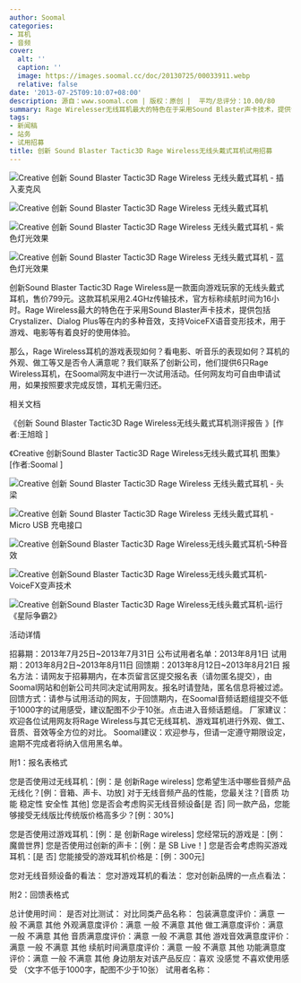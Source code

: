 ```yaml
---
author: Soomal
categories:
- 耳机
- 音频
cover:
  alt: ''
  caption: ''
  image: https://images.soomal.cc/doc/20130725/00033911.webp
  relative: false
date: '2013-07-25T09:10:07+08:00'
description: 源自：www.soomal.com | 版权：原创 |  平均/总评分：10.00/80
summary: Rage Wirelesser无线耳机最大的特色在于采用Sound Blaster声卡技术，提供包括Crystalizer等在内的多种音效，支持VoiceFX语音变形技术，用于游戏、电影等有着良好的使用体验。那么，这款耳机的实际表现如何？我们联系了创新公司，他们提供了6只耳机，在Soomal网友中进行一次试用活动……
tags:
- 新闻稿
- 站务
- 试用招募
title: 创新 Sound Blaster Tactic3D Rage Wireless无线头戴式耳机试用招募
---
```


![Creative 创新 Sound Blaster Tactic3D Rage Wireless 无线头戴式耳机 - 插入麦克风](https://images.soomal.cc/doc/20130608/00031892.webp)



![Creative 创新 Sound Blaster Tactic3D Rage Wireless 无线头戴式耳机](https://images.soomal.cc/doc/20130608/00031894.webp)



![Creative 创新 Sound Blaster Tactic3D Rage Wireless 无线头戴式耳机 - 紫色灯光效果](https://images.soomal.cc/doc/20130710/00033279_01.webp)



![Creative 创新 Sound Blaster Tactic3D Rage Wireless 无线头戴式耳机 - 蓝色灯光效果](https://images.soomal.cc/doc/20130710/00033280_01.webp)



创新Sound Blaster Tactic3D Rage Wireless是一款面向游戏玩家的无线头戴式耳机，售价799元。这款耳机采用2.4GHz传输技术，官方标称续航时间为16小时。Rage Wireless最大的特色在于采用Sound Blaster声卡技术，提供包括Crystalizer、Dialog Plus等在内的多种音效，支持VoiceFX语音变形技术，用于游戏、电影等有着良好的使用体验。



那么，Rage Wireless耳机的游戏表现如何？看电影、听音乐的表现如何？耳机的外观、做工等又是否令人满意呢？我们联系了创新公司，他们提供6只Rage Wireless耳机，在Soomal网友中进行一次试用活动。任何网友均可自由申请试用，如果按照要求完成反馈，耳机无需归还。



相关文档

《创新 Sound Blaster Tactic3D Rage Wireless无线头戴式耳机测评报告 》[作者:王旭晗 ]

《Creative 创新Sound Blaster Tactic3D Rage Wireless无线头戴式耳机 图集》[作者:Soomal ]



![Creative 创新 Sound Blaster Tactic3D Rage Wireless 无线头戴式耳机 - 头梁](https://images.soomal.cc/doc/20130608/00031897.webp)



![Creative 创新 Sound Blaster Tactic3D Rage Wireless 无线头戴式耳机 - Micro USB 充电接口](https://images.soomal.cc/doc/20130608/00031903.webp)



![Creative 创新Sound Blaster Tactic3D Rage Wireless无线头戴式耳机-5种音效](https://images.soomal.cc/doc/20130710/00033297.webp)



![Creative 创新Sound Blaster Tactic3D Rage Wireless无线头戴式耳机-VoiceFX变声技术](https://images.soomal.cc/doc/20130710/00033301.webp)



![Creative 创新Sound Blaster Tactic3D Rage Wireless无线头戴式耳机-运行《星际争霸2》](https://images.soomal.cc/doc/20130710/00033304.webp)



活动详情



招募期：2013年7月25日~2013年7月31日
公布试用者名单：2013年8月1日
试用期：2013年8月2日~2013年8月11日
回馈期：2013年8月12日~2013年8月21日
报名方法：请网友于招募期内，在本页留言区提交报名表（请勿匿名提交），由Soomal网站和创新公司共同决定试用网友。报名时请登陆，匿名信息将被过滤。
回馈方式：请参与试用活动的网友，于回馈期内，在Soomal音频话题组提交不低于1000字的试用感受，建议配图不少于10张。点击进入音频话题组。
厂家建议：欢迎各位试用网友将Rage Wireless与其它无线耳机、游戏耳机进行外观、做工、音质、音效等全方位的对比。
Soomal建议：欢迎参与，但请一定遵守期限设定，逾期不完成者将纳入信用黑名单。



附1：报名表格式



您是否使用过无线耳机：[例：是 创新Rage wireless]
您希望生活中哪些音频产品无线化？[例：音箱、声卡、功放]
对于无线音频产品的性能，您最关注？[音质 功能 稳定性 安全性 其他]
您是否会考虑购买无线音频设备[是 否]
同一款产品，您能够接受无线版比传统版价格高多少？[例：30%]

您是否使用过游戏耳机：[例：是 创新Rage wireless]
您经常玩的游戏是：[例：魔兽世界]
您是否使用过创新的声卡：[例：是 SB Live！]
您是否会考虑购买游戏耳机：[是 否]
您能接受的游戏耳机价格是：[例：300元]

您对无线音频设备的看法：
您对游戏耳机的看法：
您对创新品牌的一点点看法：



附2：回馈表格式



总计使用时间：
是否对比测试：
对比同类产品名称：
包装满意度评价：满意 一般 不满意 其他
外观满意度评价：满意 一般 不满意 其他
做工满意度评价：满意 一般 不满意 其他
音质满意度评价：满意 一般 不满意 其他
游戏音效满意度评价：满意 一般 不满意 其他
续航时间满意度评价：满意 一般 不满意 其他
功能满意度评价：满意 一般 不满意 其他
身边朋友对该产品反应：喜欢 没感觉 不喜欢使用感受 （文字不低于1000字，配图不少于10张）
试用者名称：